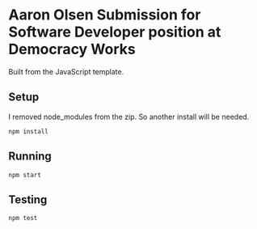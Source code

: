 # Aaron Olsen Submission for Software Developer position at Democracy Works

Built from the JavaScript template.

## Setup
  I removed node_modules from the zip. So another install will be needed.

  `npm install`

## Running

  `npm start`

## Testing

  `npm test`
